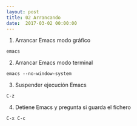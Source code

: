 ```yaml
---
layout: post
title: 02 Arrancando
date:  2017-03-02 00:00:00 
---
```



1. Arrancar Emacs modo gráfico

```
emacs
```

2. Arrancar Emacs modo terminal

```
emacs --no-window-system
```

3. Suspender ejecución Emacs

```
C-z
```

4. Detiene Emacs y pregunta si guarda el fichero

```
C-x C-c
```

